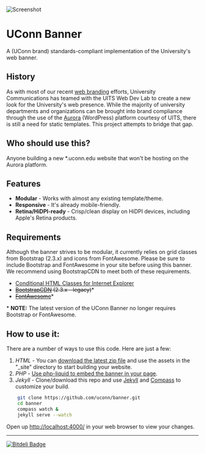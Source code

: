 ![Screenshot](http://brand.uconn.edu/sites/default/files/web-page-content-align.png)


# UConn Banner
A (UConn brand) standards-compliant implementation of the University's web banner. 


## History
As with most of our recent [web branding](http://brand.uconn.edu/standards/web/) efforts, University Communications has teamed with the UITS Web Dev Lab to create a new look for the University's web presence. While the majority of university departments and organizations can be brought into brand compliance through the use of the [Aurora](http://aurora.uconn.edu/) (WordPress) platform courtesy of UITS, there is still a need for static templates. This project attempts to bridge that gap.

## Who should use this?
Anyone building a new *.uconn.edu website that won't be hosting on the Aurora platform. 

## Features
* **Modular** - Works with almost any existing template/theme.
* **Responsive** - It's already mobile-friendly.
* **Retina/HiDPI-ready** - Crisp/clean display on HiDPI devices, including Apple's Retina products.

## Requirements
Although the banner strives to be modular, it currently relies on grid classes from Bootstrap (2.3.x) and icons from FontAwesome. Please be sure to include Bootstrap and FontAwesome in your site before using this banner. We recommend using BootstrapCDN to meet both of these requirements. 

* [Conditional HTML Classes for Internet Explorer](http://www.paulirish.com/2008/conditional-stylesheets-vs-css-hacks-answer-neither/)
* ~~[BootstrapCDN](http://www.bootstrapcdn.com/#legacy_tab) (2.3.x - legacy)~~\*
* ~~[FontAwesome](http://www.bootstrapcdn.com/#fontawesome_tab)~~\*

\* **NOTE:** The latest version of the UConn Banner no longer requires Bootstrap or FontAwesome.


## How to use it:
There are a number of ways to use this code. Here are just a few:

1. *HTML* - You can [download the latest zip file](https://github.com/uconn/banner/archive/master.zip) and use the assets in the "_site" directory to start building your website.
2. *PHP* - [Use php-liquid to embed the banner in your page](https://github.com/uconn/banner/wiki/Banner-rendering-with-PHP).
3. *Jekyll* - Clone/download this repo and use [Jekyll](http://jekyllrb.com/) and [Compass](http://compass-style.org/) to customize your build.

```bash
	git clone https://github.com/uconn/banner.git
	cd banner
	compass watch &
	jekyll serve --watch
```
Open up [http://localhost:4000/](http://localhost:4000/) in your web browser to view your changes.


___

[![Bitdeli Badge](https://d2weczhvl823v0.cloudfront.net/uconn/banner/trend.png)](https://bitdeli.com/free "Bitdeli Badge")

